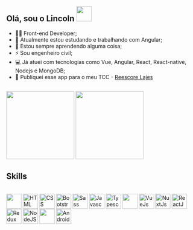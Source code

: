 ## Olá, sou o Lincoln <img src="https://raw.githubusercontent.com/iampavangandhi/iampavangandhi/master/gifs/Hi.gif" width="40px" height="40px">  </br>

 - 👨‍💻 Front-end Developer;
 - 🌱 Atualmente estou estudando e trabalhando com Angular;
 - 🚀 Estou sempre aprendendo alguma coisa;
 - ⚡ Sou engenheiro civil;
 - 💻 Já atuei com tecnologias como Vue, Angular, React, React-native, Nodejs e MongoDB;
 - 📱  Publiquei esse app para o meu TCC - [Reescore Lajes](https://play.google.com/store/apps/details?id=com.reescorelajes.dimensionamentodeescoras)
 
##

<div style="display: flex">
  <a src="https://github.com/Lincoln-Modesto">
    <img height="180em" src="https://github-readme-stats.vercel.app/api?username=Lincoln-Modesto&count_private=true&theme=midnight-purple&include_all_commits&show_icons=true"/>
    <img height="180em" src="https://github-readme-stats.vercel.app/api/top-langs/?username=Lincoln-Modesto&layout=compact&theme=midnight-purple"/>
  </a>
</div>
 
## Skills
<div style="display: inline_block"><br>
  <img width="40" height="40" align="center" src="https://cdn.jsdelivr.net/gh/devicons/devicon/icons/figma/figma-original.svg" />
  <img width="40" height="40" align="center" src="https://cdn.jsdelivr.net/gh/devicons/devicon/icons/html5/html5-original.svg" alt="HTML"/>
  <img width="40" height="40" align="center" src="https://cdn.jsdelivr.net/gh/devicons/devicon/icons/css3/css3-original.svg" alt="CSS"/>
  <img width="40" height="40" align="center" src="https://cdn.jsdelivr.net/gh/devicons/devicon/icons/bootstrap/bootstrap-original.svg" alt="Bootstrap"/>
  <img width="40" height="40" align="center" src="https://cdn.jsdelivr.net/gh/devicons/devicon/icons/sass/sass-original.svg" alt="Sass" />
  <img width="40" height="40" align="center" src="https://cdn.jsdelivr.net/gh/devicons/devicon/icons/javascript/javascript-original.svg" alt="Javascript"/>
  <img width="40" height="40" align="center" src="https://cdn.jsdelivr.net/gh/devicons/devicon/icons/typescript/typescript-original.svg" alt="Typescript"/>
  <img width="40" height="40" align="center" src="https://cdn.jsdelivr.net/gh/devicons/devicon/icons/angularjs/angularjs-original.svg" />
  <img width="40" height="40" align="center" src="https://cdn.jsdelivr.net/gh/devicons/devicon/icons/vuejs/vuejs-original.svg" alt="VueJs"/>
  <img width="40" height="40" align="center" src="https://cdn.jsdelivr.net/gh/devicons/devicon/icons/nuxtjs/nuxtjs-original.svg" alt="NuxtJs"/>
  <img width="40" height="40" align="center" src="https://cdn.jsdelivr.net/gh/devicons/devicon/icons/react/react-original.svg" alt="ReactJS"/>
  <img width="40" height="40" align="center" src="https://cdn.jsdelivr.net/gh/devicons/devicon/icons/redux/redux-original.svg" alt="Redux"/>
  <img width="40" height="40" align="center" src="https://cdn.jsdelivr.net/gh/devicons/devicon/icons/nodejs/nodejs-original.svg" alt="NodeJS"/>
  <img width="40" height="40" align="center" src="https://cdn.jsdelivr.net/gh/devicons/devicon/icons/mongodb/mongodb-original-wordmark.svg" />
  <img width="40" height="40" align="center" src="https://cdn.jsdelivr.net/gh/devicons/devicon/icons/android/android-original.svg" alt="Android"/>
  <!--<img width="40" height="40" align="center" src="https://cdn.jsdelivr.net/gh/devicons/devicon/icons/express/express-original-wordmark.svg" alt="Express"/>
<img width="40" height="40" align="center" src="https://cdn.jsdelivr.net/gh/devicons/devicon/icons/nextjs/nextjs-original.svg" alt="NextJS"/>
  <img width="40" height="40" align="center" src="https://cdn.jsdelivr.net/gh/devicons/devicon/icons/mongodb/mongodb-original.svg" alt="MongoDB"/>
  <img width="40" height="40" align="center" src="https://cdn.jsdelivr.net/gh/devicons/devicon/icons/postgresql/postgresql-original.svg" alt="Postgres"/>
  <img width="40" height="40" align="center" src="https://cdn.jsdelivr.net/gh/devicons/devicon/icons/docker/docker-original.svg" alt="Docker"/>
  !-->
</div>

<!--<div style="display: flex">
  <a src="https://github.com/Lincoln-Modesto">
    <img height="180em" src="https://github-readme-stats.vercel.app/api?username=Lincoln-Modesto&count_private=true&theme=midnight-purple&include_all_commits&show_icons=true"/>
    <img height="180em" src="https://github-readme-stats.vercel.app/api/top-langs/?username=Lincoln-Modesto&layout=compact&theme=midnight-purple"/>
  </a>
</div>!-->
